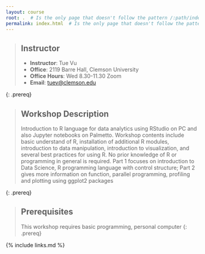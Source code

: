 ```yaml
---
layout: course
root: .  # Is the only page that doesn't follow the pattern /:path/index.html
permalink: index.html  # Is the only page that doesn't follow the pattern /:path/index.html
---
```


> ## Instructor
> - **Instructor**: Tue Vu
> - **Office**: 2119 Barre Hall, Clemson University
> - **Office Hours**: Wed 8.30-11.30 Zoom
> - **Email**: tuev@clemson.edu

{: .prereq}

> ## Workshop Description
> Introduction to R language for data analytics using RStudio on PC and also Jupyter notebooks on Palmetto. Workshop contents include basic understand of R, installation of additional R modules, introduction to data manipulation, introduction to visualization, and several best practices for using R. No prior knowledge of R or programming in general is required. Part 1 focuses on introduction to Data Science, R programming language with control structure; Part 2 gives more information on function, parallel programming, profiling and plotting using ggplot2 packages
>
{: .prereq}

> ## Prerequisites
> This workshop requires basic programming, personal computer
{: .prereq}

{% include links.md %}
